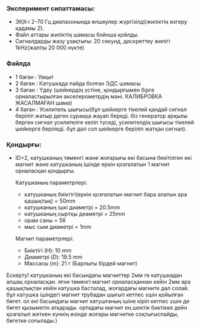 
### Эксперимент сипаттамасы:
 - ЭҚК-і 2–70 Гц диапазонында өлшеулер жүргізілді(жиліктің өзгеру қадамы 2).
 - Файл аттары жиліктің шамасы бойнша қойлды.
 - Сигналдарды жазу ұзақтығы: 20 секунд, дискреттеу жилігі 1kHz(жалпы 20 000 нүкте)


### Файлда
 - 1 баған : Уақыт
 - 2 баған : Катушкада пайда болған ЭДС шамасы
 - 3 баған : Үдеу (шейкердің үстіне, қондырғымен бірге орналастырылған акселерометрдің мәні. КАЛИБРОВКА ЖАСАЛМАҒАН шама)
 - 4 баған : Усилитель шығысы(бұл шейкерге тікелей қандай сигнал беріліп жатыр деген сұраққа жауап береді. біз генератор арқылы берген сигнал усилителге келіп түседі,
усилителдің шығысы тікелей шейкерге беріледі. бұл дәл сол шейкерге беріліп жатқан сигнал).


### Қондырғы:
 - ID=2,  катушканың төменгі және жоғарығы екі басына бекітілген екі магнит және катушканың ішінде еркін қозғалатын 1 магнит орналасқан қондырғы.

     Катушканың параметрлері:
      - катушканың биіктігі(еркін қозғалатын магнит бара алатын ара қашықтық) = 50mm
      - катушканың ішкі диаметрі = 20.5mm
      - катушканың сыртқы диаметрі = 25mm
      - орам саны = 56
      - мыс сым диаметрі = 1mm

     Магнит параметрлері:
      - Биіктігі (H): 10 mm  
      - Диаметрі (D): 19.5 mm  
      - Массасы (m): 21 г (Барлығы бірдей магнит)

Ескерту! катушканың екі басындағы магниттер 2мм ге катушкадан алшақ орналасқан. яғни төменгі магнит орналасқаннан кейін 2мм ара қашықтықтан кейін катушка басталад, жоғардағы магните дәл солай. бұл катушка ішіндегі магнит трубадан шығып кетпес үшін қойылған бөгет. ол екі басындағы магнит катушғаның ішіне кіріп кетпес үшін де бөгет қызыметін атқарады. ортадағы магнит ең шектік биктікке дейн қозғалып жеткен күннің өзінде жоғары магнитке соқтығыспайды, бөгетке соғылады.)